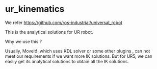 # ur_kinematics
We refer https://github.com/ros-industrial/universal_robot

This is the analytical solutions for UR robot.

Why we use this ?

Usually, Moveit! ,which uses KDL solver or some other plugins , can not 
meet our requirements if we want more IK solutions. But for UR5, we can easily 
get its analytical solutions to obtain all the IK solutions.
